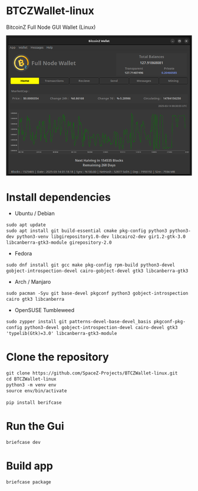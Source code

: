 # BTCZWallet-linux
BitcoinZ Full Node GUI Wallet (Linux)

<p align="center"><img src="https://github.com/SpaceZ-Projects/BTCZWallet-linux/blob/main/screenshots/home.png" </p>

# Install dependencies

- Ubuntu / Debian

```
sudo apt update
sudo apt install git build-essential cmake pkg-config python3 python3-dev python3-venv libgirepository1.0-dev libcairo2-dev gir1.2-gtk-3.0 libcanberra-gtk3-module girepository-2.0
```
- Fedora

```
sudo dnf install git gcc make pkg-config rpm-build python3-devel gobject-introspection-devel cairo-gobject-devel gtk3 libcanberra-gtk3
```
- Arch / Manjaro

```
sudo pacman -Syu git base-devel pkgconf python3 gobject-introspection cairo gtk3 libcanberra
```

- OpenSUSE Tumbleweed

```
sudo zypper install git patterns-devel-base-devel_basis pkgconf-pkg-config python3-devel gobject-introspection-devel cairo-devel gtk3 'typelib(Gtk)=3.0' libcanberra-gtk3-module
```

# Clone the repository

```
git clone https://github.com/SpaceZ-Projects/BTCZWallet-linux.git
cd BTCZWallet-linux
python3 -m venv env
source env/bin/activate

pip install berifcase
```

# Run the Gui

```
briefcase dev
```

# Build app

```
briefcase package
``` 

